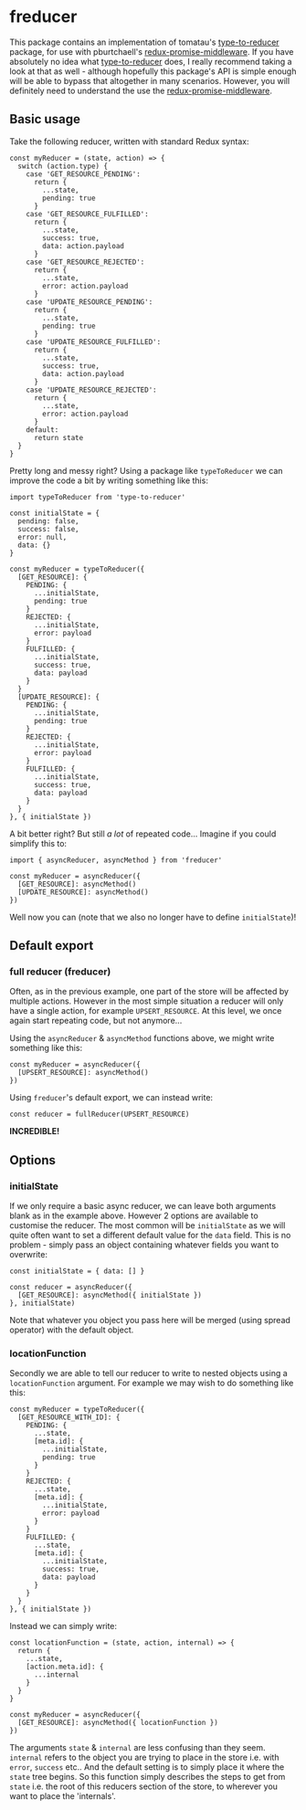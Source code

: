 # freducer
  This package contains an implementation of tomatau's [type-to-reducer](https://github.com/tomatau/type-to-reducer) package, for use with pburtchaell's [redux-promise-middleware](https://github.com/pburtchaell/redux-promise-middleware). If you have absolutely no idea what [type-to-reducer](https://github.com/tomatau/type-to-reducer) does, I really recommend taking a look at that as well - although hopefully this package's API is simple enough will be able to bypass that altogether in many scenarios. However, you will definitely need to understand the use the [redux-promise-middleware](https://github.com/pburtchaell/redux-promise-middleware).

## Basic usage

  Take the following reducer, written with standard Redux syntax:

    const myReducer = (state, action) => {
      switch (action.type) {
        case 'GET_RESOURCE_PENDING':
          return {
            ...state,
            pending: true
          }
        case 'GET_RESOURCE_FULFILLED':
          return {
            ...state,
            success: true,
            data: action.payload
          }
        case 'GET_RESOURCE_REJECTED':
          return {
            ...state,
            error: action.payload
          }
        case 'UPDATE_RESOURCE_PENDING':
          return {
            ...state,
            pending: true
          }
        case 'UPDATE_RESOURCE_FULFILLED':
          return {
            ...state,
            success: true,
            data: action.payload
          }
        case 'UPDATE_RESOURCE_REJECTED':
          return {
            ...state,
            error: action.payload
          }
        default:
          return state
      }
    }

  Pretty long and messy right? Using a package like  `typeToReducer` we can improve the code a bit by writing something like this:

    import typeToReducer from 'type-to-reducer'

    const initialState = {
      pending: false,
      success: false,
      error: null,
      data: {}
    }
    
    const myReducer = typeToReducer({
      [GET_RESOURCE]: {
        PENDING: {
          ...initialState,
          pending: true
        }
        REJECTED: {
          ...initialState,
          error: payload
        }
        FULFILLED: {
          ...initialState,
          success: true,
          data: payload
        }
      }
      [UPDATE_RESOURCE]: {
        PENDING: {
          ...initialState,
          pending: true
        }
        REJECTED: {
          ...initialState,
          error: payload
        }
        FULFILLED: {
          ...initialState,
          success: true,
          data: payload
        }
      }
    }, { initialState })

  A bit better right? But still *a lot* of repeated code... Imagine if you could simplify this to:

    import { asyncReducer, asyncMethod } from 'freducer'

    const myReducer = asyncReducer({
      [GET_RESOURCE]: asyncMethod()
      [UPDATE_RESOURCE]: asyncMethod()
    })

  Well now you can (note that we also no longer have to define `initialState`)!

## Default export

### full reducer (freducer)

Often, as in the previous example, one part of the store will be affected by multiple actions. However in the most simple situation a reducer will only have a single action, for example `UPSERT_RESOURCE`. At this level, we once again start repeating code, but not anymore...

Using the `asyncReducer` & `asyncMethod` functions above, we might write something like this:

    const myReducer = asyncReducer({
      [UPSERT_RESOURCE]: asyncMethod()
    })

Using `freducer`'s default export, we can instead write:

    const reducer = fullReducer(UPSERT_RESOURCE)

<b>INCREDIBLE!</b>

## Options

### initialState
If we only require a basic async reducer, we can leave both arguments blank
as in the example above. However 2 options are available to customise the reducer.
The most common will be `initialState` as we will quite often want to set a different default value for the `data` field. This is no problem - simply pass an object containing whatever fields you want to overwrite:

    const initialState = { data: [] }

    const reducer = asyncReducer({
      [GET_RESOURCE]: asyncMethod({ initialState })
    }, initialState)

Note that whatever you object you pass here will be merged (using spread operator) with the default object. 

### locationFunction
Secondly we are able to tell our reducer to write to nested objects using a 
`locationFunction` argument. For example we may wish to do something like this:

    const myReducer = typeToReducer({
      [GET_RESOURCE_WITH_ID]: {
        PENDING: {
          ...state,
          [meta.id]: {
            ...initialState,
            pending: true
          }
        }
        REJECTED: {
          ...state,
          [meta.id]: {
            ...initialState,
            error: payload
          }
        }
        FULFILLED: {
          ...state,
          [meta.id]: {
            ...initialState,
            success: true,
            data: payload
          }
        }
      }
    }, { initialState })

Instead we can simply write:

    const locationFunction = (state, action, internal) => {
      return {
        ...state,
        [action.meta.id]: {
          ...internal
        }
      }
    }

    const myReducer = asyncReducer({
      [GET_RESOURCE]: asyncMethod({ locationFunction })
    })

The arguments `state` & `internal` are less confusing than they seem.
`internal` refers to the object you are trying to place in the store i.e. with
`error`, `success` etc.. And the default setting is to simply place it where the
`state` tree begins. So this function simply describes the steps to get from `state`
i.e. the root of this reducers section of the store, to wherever you want to place the
'internals'.
